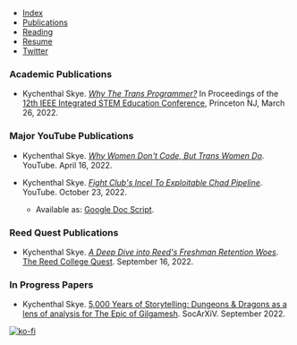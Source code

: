 - [Index](/)
- [Publications](/publications)
- [Reading](/reading)
- [Resume](/resume.pdf)
- [Twitter](https://www.twitter.com/skymochi64)

### Academic Publications

- Kychenthal Skye. _[Why The Trans Programmer?](https://arxiv.org/ftp/arxiv/papers/2205/2205.01553.pdf)_ In Proceedings of the [12th IEEE Integrated STEM Education Conference](https://ewh.ieee.org/conf/stem/), Princeton NJ, March 26, 2022.

### Major YouTube Publications

- Kychenthal Skye. _[Why Women Don't Code, But Trans Women Do](https://youtu.be/k3lAdCd6f84)_. YouTube. April 16, 2022.

- Kychenthal Skye. _[Fight Club's Incel To Exploitable Chad Pipeline]()_. YouTube. October 23, 2022.
  - Available as: [Google Doc Script]().

<!-- ### Selected Reed College Papers -->

### Reed Quest Publications

- Kychenthal Skye. _[A Deep Dive into Reed's Freshman Retention Woes](/Quest/9-16-2022.pdf)_. [The Reed College Quest](https://reedquest.org/). September 16, 2022.

### In Progress Papers

- Kychenthal Skye. [5,000 Years of Storytelling: Dungeons & Dragons as a lens of analysis for The Epic of Gilgamesh](https://osf.io/preprints/socarxiv/dxmhj/). SocArXiV. September 2022.

[![ko-fi](https://ko-fi.com/img/githubbutton_sm.svg)](https://ko-fi.com/D1D5FBU2H)